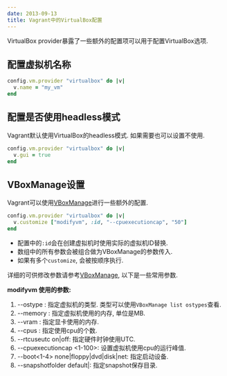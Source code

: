 ```yaml
---
date: 2013-09-13
title: Vagrant中的VirtualBox配置
---
```


VirtualBox provider暴露了一些额外的配置项可以用于配置VirtualBox选项.

## 配置虚拟机名称

```ruby
config.vm.provider "virtualbox" do |v|
  v.name = "my_vm"
end
```

## 配置是否使用headless模式

Vagrant默认使用VirtualBox的headless模式. 如果需要也可以设置不使用.

```ruby
config.vm.provider "virtualbox" do |v|
  v.gui = true
end
```

## VBoxManage设置

Vagrant可以使用[VBoxManage](http://www.virtualbox.org/manual/ch08.html)进行一些额外的配置.

```ruby
config.vm.provider "virtualbox" do |v|
  v.customize ["modifyvm", :id, "--cpuexecutioncap", "50"]
end
```

* 配置中的`:id`会在创建虚拟机时使用实际的虚拟机ID替换.
* 数组中的所有参数会被组合做为VBoxManage的参数传入.
* 如果有多个`customize`, 会被按顺序执行.

详细的可供修改参数请参考[VBoxManage](http://www.virtualbox.org/manual/ch08.html), 以下是一些常用参数.

**modifyvm 使用的参数:**

1. --ostype <ostype>: 指定虚拟机的类型. 类型可以使用`VBoxManage list ostypes`查看.
1. --memory <memorysize>: 指定虚拟机使用的内存, 单位是MB.
1. --vram <vramsize>: 指定显卡使用的内存.
1. --cpus <cpucount>: 指定使用cpu的个数.
1. --rtcuseutc on|off: 指定硬件时钟使用UTC.
1. --cpuexecutioncap <1-100>: 设置虚拟机使用cpu的运行峰值.
1. --boot<1-4> none|floppy|dvd|disk|net: 指定启动设备.
1. --snapshotfolder default|<path>: 指定snapshot保存目录.
